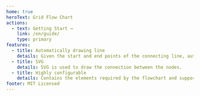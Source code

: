 ```yaml
---
home: true
heroText: Grid Flow Chart
actions:
  - text: Getting Start →
    link: /en/guide/
    type: primary
features:
  - title: Automatically drawing line
    details: Given the start and end points of the connecting line, automatically determine the connecting line trajectory.
  - title: SVG
    details: SVG is used to draw the connection between the nodes.
  - title: Highly configurable
    details: Contains the elements required by the flowchart and supports highly customizable configurations.
footer: MIT Licensed
---
```

